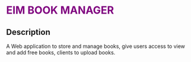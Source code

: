 # <span style='color: purple'>EIM BOOK MANAGER</span>

## Description

A Web application to store and manage books, give users access to view and add free books, clients to upload books.
